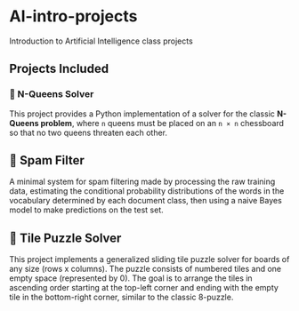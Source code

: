 # AI-intro-projects
Introduction to Artificial Intelligence class projects

## Projects Included 

### 🧠 N-Queens Solver
This project provides a Python implementation of a solver for the classic **N-Queens problem**, where `n` queens must be placed on an `n × n` chessboard so that no two queens threaten each other.

## 📧 Spam Filter

A minimal system for spam filtering made by processing the raw training data, estimating the conditional probability distributions of the words in the vocabulary determined by each document class, then using a naive Bayes model to make predictions on the test set.

## 🧩 Tile Puzzle Solver

This project implements a generalized sliding tile puzzle solver for boards of any size (rows x columns). The puzzle consists of numbered tiles and one empty space (represented by 0). The goal is to arrange the tiles in ascending order starting at the top-left corner and ending with the empty tile in the bottom-right corner, similar to the classic 8-puzzle.
